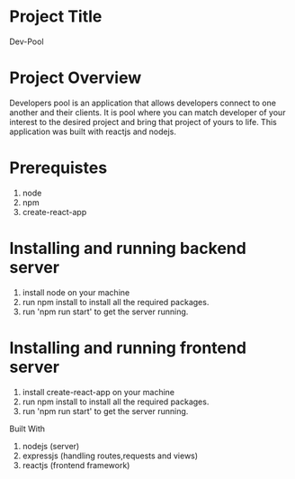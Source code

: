 # Project Title
Dev-Pool

# Project Overview
Developers pool is an application that allows developers connect to one another and their clients. It is pool where you can match developer of your interest to the desired project and bring that project of yours to life.
This application was built with reactjs and nodejs.

# Prerequistes
1. node
2. npm
3. create-react-app

# Installing and running backend server

1. install node on your machine
2. run npm install to install all the required packages.
3. run 'npm run start' to get the server running.



# Installing and running frontend server

1. install create-react-app on your machine
2. run npm install to install all the required packages.
3. run 'npm run start' to get the server running.




Built With
1. nodejs (server)
2. expressjs (handling routes,requests and views)
3. reactjs (frontend framework)